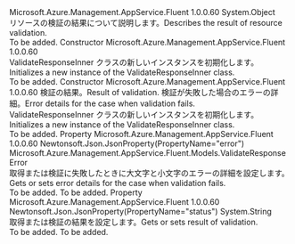 <Type Name="ValidateResponseInner" FullName="Microsoft.Azure.Management.AppService.Fluent.Models.ValidateResponseInner">
  <TypeSignature Language="C#" Value="public class ValidateResponseInner" />
  <TypeSignature Language="ILAsm" Value=".class public auto ansi beforefieldinit ValidateResponseInner extends System.Object" />
  <TypeSignature Language="DocId" Value="T:Microsoft.Azure.Management.AppService.Fluent.Models.ValidateResponseInner" />
  <TypeSignature Language="VB.NET" Value="Public Class ValidateResponseInner" />
  <TypeSignature Language="F#" Value="type ValidateResponseInner = class" />
  <AssemblyInfo>
    <AssemblyName>Microsoft.Azure.Management.AppService.Fluent</AssemblyName>
    <AssemblyVersion>1.0.0.60</AssemblyVersion>
  </AssemblyInfo>
  <Base>
    <BaseTypeName>System.Object</BaseTypeName>
  </Base>
  <Interfaces />
  <Docs>
    <summary>
            <span data-ttu-id="92bee-101">リソースの検証の結果について説明します。</span><span class="sxs-lookup"><span data-stu-id="92bee-101">Describes the result of resource validation.</span></span>
            </summary>
    <remarks>To be added.</remarks>
  </Docs>
  <Members>
    <Member MemberName=".ctor">
      <MemberSignature Language="C#" Value="public ValidateResponseInner ();" />
      <MemberSignature Language="ILAsm" Value=".method public hidebysig specialname rtspecialname instance void .ctor() cil managed" />
      <MemberSignature Language="DocId" Value="M:Microsoft.Azure.Management.AppService.Fluent.Models.ValidateResponseInner.#ctor" />
      <MemberSignature Language="VB.NET" Value="Public Sub New ()" />
      <MemberType>Constructor</MemberType>
      <AssemblyInfo>
        <AssemblyName>Microsoft.Azure.Management.AppService.Fluent</AssemblyName>
        <AssemblyVersion>1.0.0.60</AssemblyVersion>
      </AssemblyInfo>
      <Parameters />
      <Docs>
        <summary>
            <span data-ttu-id="92bee-102">ValidateResponseInner クラスの新しいインスタンスを初期化します。</span><span class="sxs-lookup"><span data-stu-id="92bee-102">Initializes a new instance of the ValidateResponseInner class.</span></span>
            </summary>
        <remarks>To be added.</remarks>
      </Docs>
    </Member>
    <Member MemberName=".ctor">
      <MemberSignature Language="C#" Value="public ValidateResponseInner (string status = null, Microsoft.Azure.Management.AppService.Fluent.Models.ValidateResponseError error = null);" />
      <MemberSignature Language="ILAsm" Value=".method public hidebysig specialname rtspecialname instance void .ctor(string status, class Microsoft.Azure.Management.AppService.Fluent.Models.ValidateResponseError error) cil managed" />
      <MemberSignature Language="DocId" Value="M:Microsoft.Azure.Management.AppService.Fluent.Models.ValidateResponseInner.#ctor(System.String,Microsoft.Azure.Management.AppService.Fluent.Models.ValidateResponseError)" />
      <MemberSignature Language="VB.NET" Value="Public Sub New (Optional status As String = null, Optional error As ValidateResponseError = null)" />
      <MemberSignature Language="F#" Value="new Microsoft.Azure.Management.AppService.Fluent.Models.ValidateResponseInner : string * Microsoft.Azure.Management.AppService.Fluent.Models.ValidateResponseError -&gt; Microsoft.Azure.Management.AppService.Fluent.Models.ValidateResponseInner" Usage="new Microsoft.Azure.Management.AppService.Fluent.Models.ValidateResponseInner (status, error)" />
      <MemberType>Constructor</MemberType>
      <AssemblyInfo>
        <AssemblyName>Microsoft.Azure.Management.AppService.Fluent</AssemblyName>
        <AssemblyVersion>1.0.0.60</AssemblyVersion>
      </AssemblyInfo>
      <Parameters>
        <Parameter Name="status" Type="System.String" />
        <Parameter Name="error" Type="Microsoft.Azure.Management.AppService.Fluent.Models.ValidateResponseError" />
      </Parameters>
      <Docs>
        <param name="status"><span data-ttu-id="92bee-103">検証の結果。</span><span class="sxs-lookup"><span data-stu-id="92bee-103">Result of validation.</span></span></param>
        <param name="error"><span data-ttu-id="92bee-104">検証が失敗した場合のエラーの詳細。</span><span class="sxs-lookup"><span data-stu-id="92bee-104">Error details for the case when validation fails.</span></span></param>
        <summary>
            <span data-ttu-id="92bee-105">ValidateResponseInner クラスの新しいインスタンスを初期化します。</span><span class="sxs-lookup"><span data-stu-id="92bee-105">Initializes a new instance of the ValidateResponseInner class.</span></span>
            </summary>
        <remarks>To be added.</remarks>
      </Docs>
    </Member>
    <Member MemberName="Error">
      <MemberSignature Language="C#" Value="public Microsoft.Azure.Management.AppService.Fluent.Models.ValidateResponseError Error { get; set; }" />
      <MemberSignature Language="ILAsm" Value=".property instance class Microsoft.Azure.Management.AppService.Fluent.Models.ValidateResponseError Error" />
      <MemberSignature Language="DocId" Value="P:Microsoft.Azure.Management.AppService.Fluent.Models.ValidateResponseInner.Error" />
      <MemberSignature Language="VB.NET" Value="Public Property Error As ValidateResponseError" />
      <MemberSignature Language="F#" Value="member this.Error : Microsoft.Azure.Management.AppService.Fluent.Models.ValidateResponseError with get, set" Usage="Microsoft.Azure.Management.AppService.Fluent.Models.ValidateResponseInner.Error" />
      <MemberType>Property</MemberType>
      <AssemblyInfo>
        <AssemblyName>Microsoft.Azure.Management.AppService.Fluent</AssemblyName>
        <AssemblyVersion>1.0.0.60</AssemblyVersion>
      </AssemblyInfo>
      <Attributes>
        <Attribute>
          <AttributeName>Newtonsoft.Json.JsonProperty(PropertyName="error")</AttributeName>
        </Attribute>
      </Attributes>
      <ReturnValue>
        <ReturnType>Microsoft.Azure.Management.AppService.Fluent.Models.ValidateResponseError</ReturnType>
      </ReturnValue>
      <Docs>
        <summary>
            <span data-ttu-id="92bee-106">取得または検証に失敗したときに大文字と小文字のエラーの詳細を設定します。</span><span class="sxs-lookup"><span data-stu-id="92bee-106">Gets or sets error details for the case when validation fails.</span></span>
            </summary>
        <value>To be added.</value>
        <remarks>To be added.</remarks>
      </Docs>
    </Member>
    <Member MemberName="Status">
      <MemberSignature Language="C#" Value="public string Status { get; set; }" />
      <MemberSignature Language="ILAsm" Value=".property instance string Status" />
      <MemberSignature Language="DocId" Value="P:Microsoft.Azure.Management.AppService.Fluent.Models.ValidateResponseInner.Status" />
      <MemberSignature Language="VB.NET" Value="Public Property Status As String" />
      <MemberSignature Language="F#" Value="member this.Status : string with get, set" Usage="Microsoft.Azure.Management.AppService.Fluent.Models.ValidateResponseInner.Status" />
      <MemberType>Property</MemberType>
      <AssemblyInfo>
        <AssemblyName>Microsoft.Azure.Management.AppService.Fluent</AssemblyName>
        <AssemblyVersion>1.0.0.60</AssemblyVersion>
      </AssemblyInfo>
      <Attributes>
        <Attribute>
          <AttributeName>Newtonsoft.Json.JsonProperty(PropertyName="status")</AttributeName>
        </Attribute>
      </Attributes>
      <ReturnValue>
        <ReturnType>System.String</ReturnType>
      </ReturnValue>
      <Docs>
        <summary>
            <span data-ttu-id="92bee-107">取得または検証の結果を設定します。</span><span class="sxs-lookup"><span data-stu-id="92bee-107">Gets or sets result of validation.</span></span>
            </summary>
        <value>To be added.</value>
        <remarks>To be added.</remarks>
      </Docs>
    </Member>
  </Members>
</Type>